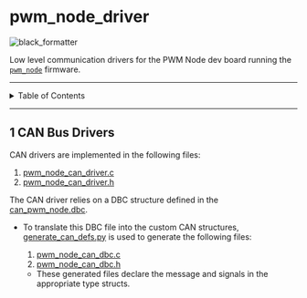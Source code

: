 # pwm_node_driver

![black_formatter](https://github.com/scalpelspace/pwm_node_driver/actions/workflows/black_formatter.yaml/badge.svg)

Low level communication drivers for the PWM Node dev board running the [
`pwm_node`](https://github.com/scalpelspace/pwm_node) firmware.

---

<details markdown="1">
  <summary>Table of Contents</summary>

<!-- TOC -->
* [pwm_node_driver](#pwm_node_driver)
  * [1 CAN Bus Drivers](#1-can-bus-drivers)
<!-- TOC -->

</details>

---

## 1 CAN Bus Drivers

CAN drivers are implemented in the following files:

1. [pwm_node_can_driver.c](pwm_node_can_driver.c)
2. [pwm_node_can_driver.h](pwm_node_can_driver.h)

The CAN driver relies on a DBC structure defined in
the [can_pwm_node.dbc](can_pwm_node.dbc).

- To translate this DBC file into the custom CAN
  structures, [generate_can_defs.py](generate_can_defs.py) is used to generate
  the following files:

    1. [pwm_node_can_dbc.c](pwm_node_can_dbc.c)
    2. [pwm_node_can_dbc.h](pwm_node_can_dbc.h)

    - These generated files declare the message and signals in the appropriate
      type structs.
